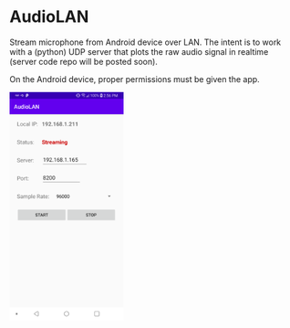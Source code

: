 # AudioLAN

Stream microphone from Android device over LAN. The intent is to work with a (python) UDP server that plots the raw audio signal in realtime (server code repo will be posted soon).


On the Android device, proper permissions must be given the app.

<img src="app_screenshot.png" width="200">